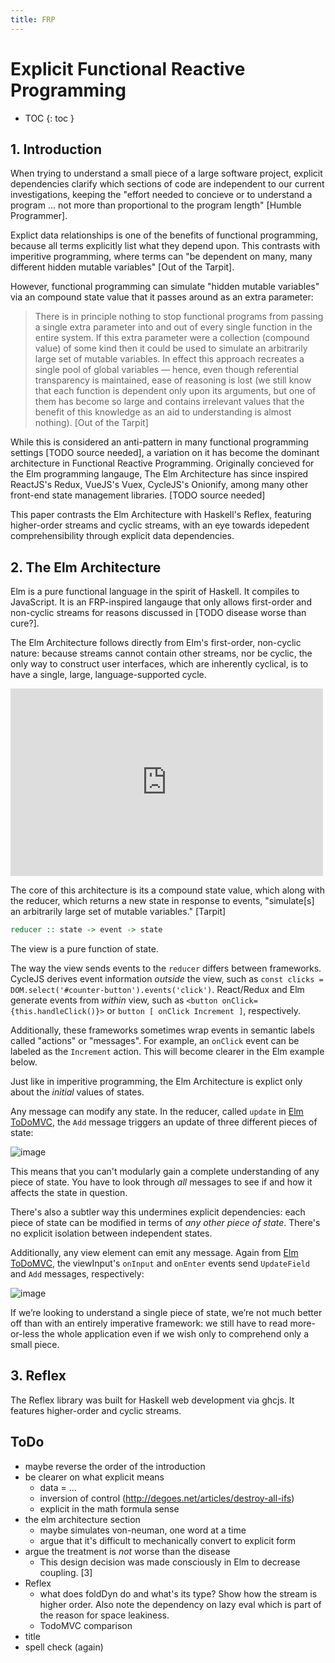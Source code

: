 ```yaml
---
title: FRP
---
```


# Explicit Functional Reactive Programming

* TOC
{: toc }

## 1. Introduction

When trying to understand a small piece of a large software project, explicit dependencies clarify which sections of code are independent to our current investigations, keeping the "effort needed to concieve or to understand a program ... not more than proportional to the program length" [Humble Programmer]. 

Explict data relationships is one of the benefits of functional programming, because all terms explicitly list what they depend upon. This contrasts with imperitive programming, where terms can "be dependent on many, many different hidden mutable variables" [Out of the Tarpit]. 

However, functional programming can simulate "hidden mutable variables" via an compound state value that it passes around as an extra parameter:

> There is in principle nothing to stop functional programs from passing a single extra parameter into and out of every single function in the entire system. If this extra parameter were a collection (compound value) of some kind then it could be used to simulate an arbitrarily large set of mutable variables. In effect this approach recreates a single pool of global variables — hence, even though referential transparency is maintained, ease of reasoning is lost (we still know that each function is dependent only upon its arguments, but one of them has become so large and contains irrelevant values that the benefit of this knowledge as an aid to understanding is almost nothing). [Out of the Tarpit]

While this is considered an anti-pattern in many functional programming settings [TODO source needed], a variation on it has become the dominant architecture in Functional Reactive Programming. Originally concieved for the Elm programming langauge, The Elm Architecture has since inspired ReactJS's Redux, VueJS's Vuex, CycleJS's Onionify, among many other front-end state management libraries. [TODO source needed]

This paper contrasts the Elm Architecture with Haskell's Reflex, featuring higher-order streams and cyclic streams, with an eye towards idepedent comprehensibility through explicit data dependencies.

## 2. The Elm Architecture

Elm is a pure functional language in the spirit of Haskell. It compiles to JavaScript. It is an FRP-inspired langauge that only allows first-order and non-cyclic streams for reasons discussed in [TODO disease worse than cure?].

The Elm Architecture follows directly from Elm's first-order, non-cyclic nature: because streams cannot contain other streams, nor be cyclic, the only way to construct user interfaces, which are inherently cyclical, is to have a single, large, language-supported cycle.

<iframe width="500" height="300" src="https://mermaidjs.github.io/mermaid-live-editor/#/view/eyJjb2RlIjoiXG5ncmFwaCBURFxuIFxucmVkdWNlci0tPiBzMihuZXcgc3RhdGUpXG5zMihuZXcgc3RhdGUpIC0tPiB2aWV3IFxudmlldy0tPnxldmVudCwgb2xkIHN0YXRlfHJlZHVjZXJcbiIsIm1lcm1haWQiOnsidGhlbWUiOiJkZWZhdWx0In19" frameborder="0" allowfullscreen></iframe>

The core of this architecture is its a compound state value, which along with the reducer, which returns a new state in response to events, "simulate[s] an arbitrarily large set of mutable variables." [Tarpit]

```haskell
reducer :: state -> event -> state
```

The view is a pure function of state.

The way the view sends events to the `reducer` differs between frameworks. CycleJS derives event information *outside* the view, such as `const clicks = DOM.select('#counter-button').events('click')`. React/Redux and Elm generate events from *within* view, such as `<button onClick={this.handleClick()}>` or `button [ onClick Increment ]`, respectively.

Additionally, these frameworks sometimes wrap events in semantic labels called "actions" or "messages". For example, an `onClick` event can be labeled as the `Increment` action. This will become clearer in the Elm example below.

Just like in imperitive programming, the Elm Architecture is explict only about the *initial* values of states.

Any message can modify any state. In the reducer, called  `update` in [Elm ToDoMVC](https://github.com/evancz/elm-todomvc/blob/master/Todo.elm), the `Add` message triggers an update of three different pieces of state:

![image](https://user-images.githubusercontent.com/2288939/42886488-ab1c24c4-8a71-11e8-92f5-13dc2f282ad4.png)

This means that you can't modularly gain a complete understanding of any piece of state. You have to look through *all* messages to see if and how it affects the state in question.

There's also a subtler way this undermines explicit dependencies: each piece of state can be modified in terms of *any other piece of state*. There's no explicit isolation between independent states. 

Additionally, any view element can emit any message. Again from [Elm ToDoMVC](https://github.com/evancz/elm-todomvc/blob/master/Todo.elm), the viewInput's `onInput` and `onEnter` events send `UpdateField` and `Add` messages, respectively: 

![image](https://user-images.githubusercontent.com/2288939/42886260-13e14bb6-8a71-11e8-8961-044c1a596b8a.png)

If we’re looking to understand a single piece of state, we’re not much better off than with an entirely imperative framework: we still have to read more-or-less the whole application even if we wish only to comprehend only a small piece.

## 3. Reflex

The Reflex library was built for Haskell web development via ghcjs. It features higher-order and cyclic streams.

## ToDo

* maybe reverse the order of the introduction
* be clearer on what explicit means
  * data = ...
  * inversion of control (http://degoes.net/articles/destroy-all-ifs)
  * explicit in the math formula sense
* the elm architecture section
  * maybe simulates von-neuman, one word at a time 
  * argue that it's difficult to mechanically convert to explicit form
* argue the treatment is *not* worse than the disease
  * This design decision was made consciously in Elm to decrease coupling. [3]
* Reflex 
  *  what does foldDyn do and what's its type? Show how the stream is higher order. Also note the dependency on lazy eval which is part of the reason for space leakiness.
  * TodoMVC comparison
* title
* spell check (again)


<script>

(function(i,s,o,g,r,a,m){i['GoogleAnalyticsObject']=r;i[r]=i[r]||function(){
(i[r].q=i[r].q||[]).push(arguments)},i[r].l=1*new Date();a=s.createElement(o),
m=s.getElementsByTagName(o)[0];a.async=1;a.src=g;m.parentNode.insertBefore(a,m)
})(window,document,'script','https://www.google-analytics.com/analytics.js','ga');

ga('create', 'UA-103157758-1', 'auto');
ga('send', 'pageview');

</script>
<script repoPath="stevekrouse/futureofcoding.org" type="text/javascript" src="/unbreakable-links/index.js"></script>

